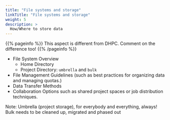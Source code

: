 ```yaml
---
title: "File systems and storage"
linkTitle: "File systems and storage"
weight: 5
description: >
  How/Where to store data
---
```


{{% pageinfo %}}
This aspect is different from DHPC. Comment on the difference too!
{{% /pageinfo %}}


* File System Overview
  * Home Directory
  * Project Directory: `umbrella` and `bulk`
* File Management Guidelines	(such as best practices for organizing data and managing quotas.)
* Data Transfer Methods
* Collaboration Options such as shared project spaces or job distribution techniques.



Note:
Umbrella (project storage), for everybody and everything, always!
Bulk needs to be cleaned up, migrated and phased out